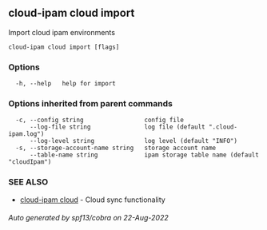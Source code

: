 ## cloud-ipam cloud import

Import cloud ipam environments

```
cloud-ipam cloud import [flags]
```

### Options

```
  -h, --help   help for import
```

### Options inherited from parent commands

```
  -c, --config string                 config file
      --log-file string               log file (default ".cloud-ipam.log")
      --log-level string              log level (default "INFO")
  -s, --storage-account-name string   storage account name
      --table-name string             ipam storage table name (default "cloudIpam")
```

### SEE ALSO

* [cloud-ipam cloud](cloud-ipam_cloud.md)	 - Cloud sync functionality

###### Auto generated by spf13/cobra on 22-Aug-2022
